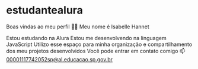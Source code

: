 # estudantealura
Boas vindas ao meu perfil 💙💙
Meu nome é Isabelle Hannet

Estou estudando na Alura
Estou me desenvolvendo na linguagem JavaScript
Utilizo esse espaço para minha organização e compartilhamento dos meu projetos desenvolvidos
Você pode entrar em contato comigo 📫
00001117742052sp@al.educacao.sp.gov.br
